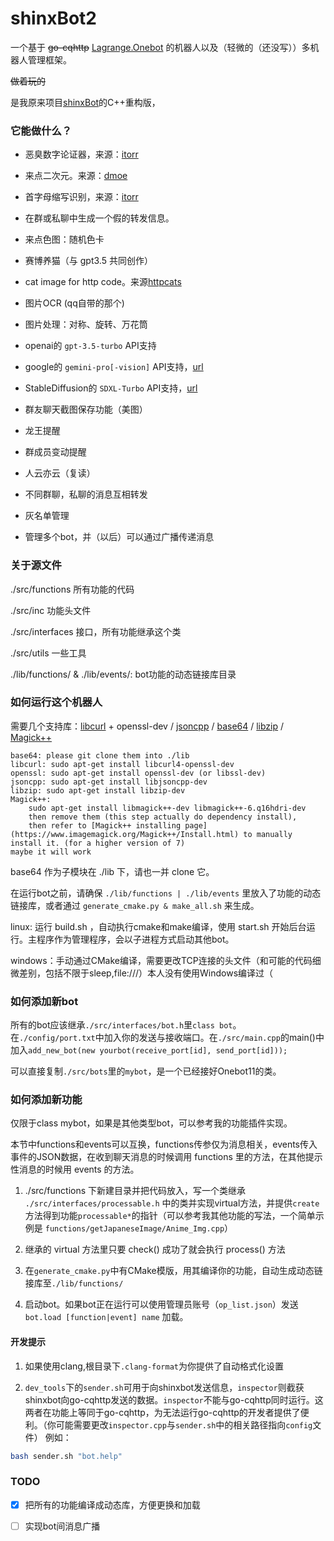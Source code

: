 # shinxBot2

一个基于 ~~go-cqhttp~~ [Lagrange.Onebot](https://github.com/LagrangeDev/Lagrange.Core) 的机器人以及（轻微的（还没写））多机器人管理框架。

~~做着玩的~~

是我原来项目[shinxBot](https://github.com/Jayfeather233/shinxBot)的C++重构版，

### 它能做什么？

- 恶臭数字论证器，来源：[itorr](https://github.com/itorr/homo)

- 来点二次元。来源：[dmoe](https://www.dmoe.cc)

- 首字母缩写识别，来源：[itorr](https://github.com/itorr/nbnhhsh)

- 在群或私聊中生成一个假的转发信息。

- 来点色图：随机色卡

- 赛博养猫（与 gpt3.5 共同创作）

- cat image for http code。来源[httpcats](https://httpcats.com/)

- 图片OCR (qq自带的那个)

- 图片处理：对称、旋转、万花筒

- openai的 `gpt-3.5-turbo` API支持

- google的 `gemini-pro[-vision]` API支持，[url](https://ai.google.dev/docs)

- StableDiffusion的 `SDXL-Turbo` API支持，[url](https://sdxlturbo.ai/)

- 群友聊天截图保存功能（美图）

- 龙王提醒

- 群成员变动提醒

- 人云亦云（复读）

- 不同群聊，私聊的消息互相转发

- 灰名单管理

- 管理多个bot，并（以后）可以通过广播传递消息

### 关于源文件

./src/functions 所有功能的代码

./src/inc 功能头文件

./src/interfaces 接口，所有功能继承这个类

./src/utils 一些工具

./lib/functions/ & ./lib/events/: bot功能的动态链接库目录

### 如何运行这个机器人

需要几个支持库：[libcurl](https://curl.se/libcurl/) + openssl-dev / [jsoncpp](https://github.com/open-source-parsers/jsoncpp) / [base64](https://github.com/tobiaslocker/base64) / [libzip](https://github.com/nih-at/libzip) / [Magick++]()

```
base64: please git clone them into ./lib
libcurl: sudo apt-get install libcurl4-openssl-dev
openssl: sudo apt-get install openssl-dev (or libssl-dev)
jsoncpp: sudo apt-get install libjsoncpp-dev
libzip: sudo apt-get install libzip-dev
Magick++:
    sudo apt-get install libmagick++-dev libmagick++-6.q16hdri-dev
    then remove them (this step actually do dependency install),
    then refer to [Magick++ installing page](https://www.imagemagick.org/Magick++/Install.html) to manually install it. (for a higher version of 7)
maybe it will work
```

base64 作为子模块在 ./lib 下，请也一并 clone 它。

在运行bot之前，请确保 `./lib/functions | ./lib/events` 里放入了功能的动态链接库，或者通过 `generate_cmake.py & make_all.sh` 来生成。

linux: 运行 build.sh ，自动执行cmake和make编译，使用 start.sh 开始后台运行。主程序作为管理程序，会以子进程方式启动其他bot。

windows：手动通过CMake编译，需要更改TCP连接的头文件（和可能的代码细微差别，包括不限于sleep,file:///）本人没有使用Windows编译过（

### 如何添加新bot

所有的bot应该继承`./src/interfaces/bot.h`里`class bot`。在`./config/port.txt`中加入你的发送与接收端口。在`./src/main.cpp`的main()中加入`add_new_bot(new yourbot(receive_port[id], send_port[id]));`

可以直接复制`./src/bots`里的`mybot`，是一个已经接好Onebot11的类。

### 如何添加新功能

仅限于class mybot，如果是其他类型bot，可以参考我的功能插件实现。

本节中functions和events可以互换，functions传参仅为消息相关，events传入事件的JSON数据，在收到聊天消息的时候调用 functions 里的方法，在其他提示性消息的时候用 events 的方法。

1. ./src/functions 下新建目录并把代码放入，写一个类继承 `./src/interfaces/processable.h` 中的类并实现virtual方法，并提供`create`方法得到功能`processable*`的指针（可以参考我其他功能的写法，一个简单示例是 `functions/getJapaneseImage/Anime_Img.cpp`）

2. 继承的 virtual 方法里只要 check() 成功了就会执行 process() 方法

3. 在`generate_cmake.py`中有CMake模版，用其编译你的功能，自动生成动态链接库至`./lib/functions/`

4. 启动bot。如果bot正在运行可以使用管理员账号（`op_list.json`）发送`bot.load [function|event] name` 加载。

#### 开发提示

1. 如果使用clang,根目录下`.clang-format`为你提供了自动格式化设置

2. `dev_tools`下的`sender.sh`可用于向shinxbot发送信息，`inspector`则截获shinxbot向go-cqhttp发送的数据。`inspector`不能与go-cqhttp同时运行。这两者在功能上等同于go-cqhttp，为无法运行go-cqhttp的开发者提供了便利。（你可能需要更改`inspector.cpp`与`sender.sh`中的相关路径指向`config`文件）
例如：
```bash
bash sender.sh "bot.help"
```

### TODO

- [x] 把所有的功能编译成动态库，方便更换和加载

- [ ] 实现bot间消息广播

